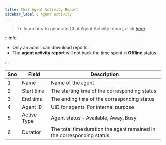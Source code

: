 ```yaml
---
title: Chat Agent Activity Report
sidebar_label : Agent activity
---
```


> To learn how to generate  Chat Agent Activity report, click [here](https://docs.yellow.ai/docs/platform_concepts/inbox/analytics-reports/reports/reports). 

:::info
- Only an admin can download reports.
- The **agent activity report** will not track the time spent in **Offline** status.

:::

|Sno|Field        |Description                  |
|---|------------ |-----------------------------|
|1|Name|Name of the agent|
|2|Start time|The starting time of the corresponding status|
|3|End time|The ending time of the corresponding status|
|4|Agent ID| UID for agents. For internal purpose |
|5|Active Type|Agent status - Available, Away, Busy|
|6|Duration|The total time duration the agent remained in the corresponding status|